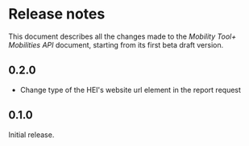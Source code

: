 Release notes
=============

This document describes all the changes made to the *Mobility Tool+ Mobilities API*
document, starting from its first beta draft version.


0.2.0
-----

* Change type of the HEI's website url element in the report request


0.1.0
-----

Initial release.
